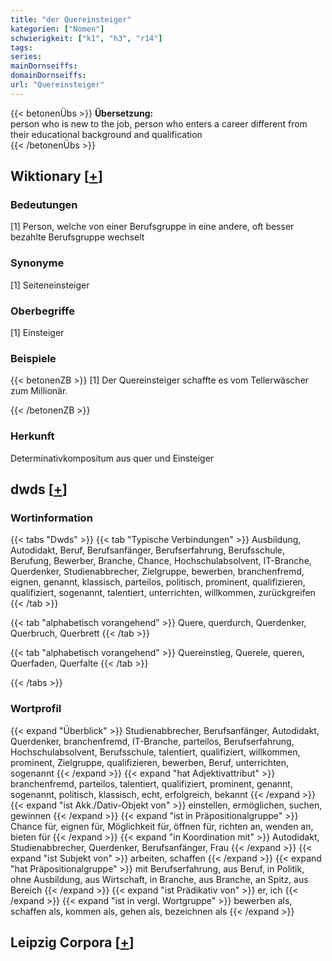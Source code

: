 ```yaml
---
title: "der Quereinsteiger"
kategorien: ["Nomen"]
schwierigkeit: ["k1", "h3", "r14"]
tags:
series:
mainDornseiffs:
domainDornseiffs:
url: "Quereinsteiger"
---
```


{{< betonenÜbs >}}
**Übersetzung:**  
person who is new to the job, person who enters a career different from their educational background and qualification  
{{< /betonenÜbs >}}

## Wiktionary [[+](https://de.wiktionary.org/wiki/Quereinsteiger)]

### Bedeutungen
[1] Person, welche von einer Berufsgruppe in eine andere, oft besser bezahlte Berufsgruppe wechselt  

### Synonyme
[1] Seiteneinsteiger  

### Oberbegriffe
[1] Einsteiger  

### Beispiele
{{< betonenZB >}}
[1] Der Quereinsteiger schaffte es vom Tellerwäscher zum Millionär.  

{{< /betonenZB >}}
### Herkunft
Determinativkompositum aus quer und Einsteiger  



## dwds [[+](https://www.dwds.de/wb/Quereinsteiger)]

### Wortinformation
{{< tabs "Dwds" >}}
{{< tab "Typische Verbindungen" >}}
Ausbildung, Autodidakt, Beruf, Berufsanfänger, Berufserfahrung, Berufsschule, Berufung, Bewerber, Branche, Chance, Hochschulabsolvent, IT-Branche, Querdenker, Studienabbrecher, Zielgruppe, bewerben, branchenfremd, eignen, genannt, klassisch, parteilos, politisch, prominent, qualifizieren, qualifiziert, sogenannt, talentiert, unterrichten, willkommen, zurückgreifen
{{< /tab >}}

{{< tab "alphabetisch vorangehend" >}}
Quere, querdurch, Querdenker, Querbruch, Querbrett
{{< /tab >}}

{{< tab "alphabetisch vorangehend" >}}
Quereinstieg, Querele, queren, Querfaden, Querfalte
{{< /tab >}}

{{< /tabs >}}

### Wortprofil
{{< expand "Überblick" >}} Studienabbrecher, Berufsanfänger, Autodidakt, Querdenker, branchenfremd, IT-Branche, parteilos, Berufserfahrung, Hochschulabsolvent, Berufsschule, talentiert, qualifiziert, willkommen, prominent, Zielgruppe, qualifizieren, bewerben, Beruf, unterrichten, sogenannt {{< /expand >}}
{{< expand "hat Adjektivattribut" >}} branchenfremd, parteilos, talentiert, qualifiziert, prominent, genannt, sogenannt, politisch, klassisch, echt, erfolgreich, bekannt {{< /expand >}}
{{< expand "ist Akk./Dativ-Objekt von" >}} einstellen, ermöglichen, suchen, gewinnen {{< /expand >}}
{{< expand "ist in Präpositionalgruppe" >}} Chance für, eignen für, Möglichkeit für, öffnen für, richten an, wenden an, bieten für {{< /expand >}}
{{< expand "in Koordination mit" >}} Autodidakt, Studienabbrecher, Querdenker, Berufsanfänger, Frau {{< /expand >}}
{{< expand "ist Subjekt von" >}} arbeiten, schaffen {{< /expand >}}
{{< expand "hat Präpositionalgruppe" >}} mit Berufserfahrung, aus Beruf, in Politik, ohne Ausbildung, aus Wirtschaft, in Branche, aus Branche, an Spitz, aus Bereich {{< /expand >}}
{{< expand "ist Prädikativ von" >}} er, ich {{< /expand >}}
{{< expand "ist in vergl. Wortgruppe" >}} bewerben als, schaffen als, kommen als, gehen als, bezeichnen als {{< /expand >}}

## Leipzig Corpora [[+](https://corpora.uni-leipzig.de/en/res?word=Quereinsteiger&corpusId=deu_newscrawl-public_2018)]

